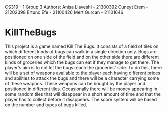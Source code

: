 CS319 - 1
Group 3
Authors: Anisa Llaveshi - 21300392
         Cuneyt Erem - 21202398
         Ertunc Efe - 21100426
         Mert Gurcan - 21101646

# KillTheBugs
This project is a game named Kill The Bugs. It consists of a field of tiles on which different kinds of bugs can walk in a single direction only. Bugs are positioned on one side of the field and on the other side there are different kinds of groceries which the bugs can eat if they manage to get there.  The player's aim is to not let the bugs reach the groceries' side. To do this, there will be a set of weapons available to the player each having different prices and abilities to attack the bugs and there will be a character carrying some of these weapons. These weapons can be bought by the player and positioned in different tiles. Occasionally there will be money appearing in some random tiles that will disappear in a short amount of time and that the player has to collect before it disappears. The score system will be based on the number and types of bugs killed.
